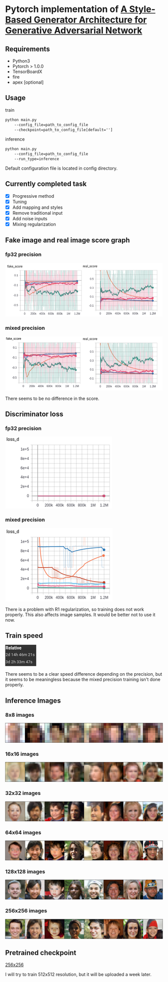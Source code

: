 # Pytorch implementation of [A Style-Based Generator Architecture for Generative Adversarial Network](https://arxiv.org/abs/1812.04948)

## Requirements

- Python3
- Pytorch > 1.0.0
- TensorBoardX
- fire
- apex [optional] 

## Usage

train
```
python main.py 
    --config_file=path_to_config_file
    --checkpoint=path_to_config_file[default='']
```

inference
```
python main.py 
    --config_file=path_to_config_file
    --run_type=inference
```

Default configuration file is located in config directory.

## Currently completed task

* [x] Progressive method
* [x] Tuning
* [x] Add mapping and styles 
* [x] Remove traditional input 
* [x] Add noise inputs 
* [x] Mixing regularization

## Fake image and real image score graph

### fp32 precision
![fp32_score](images/fp32_score.png)

### mixed precision
![mixed_score](images/mixed_score.png)

There seems to be no difference in the score.

## Discriminator loss

### fp32 precision
![fp32_dloss](images/fp32_loss_d.png)

### mixed precision
![mixed_dloss](images/mixed_loss_d.png)

There is a problem with R1 regularization, so training does not work properly. This also affects image samples. It would be better not to use it now.

## Train speed

![precision_speed](images/precision_speed.png)

There seems to be a clear speed difference depending on the precision, but it seems to be meaningless because the mixed precision training isn't done properly.

## Inference Images

### 8x8 images
![8x8](images/8x8.png)
### 16x16 images
![16x16](images/16x16.png)
### 32x32 images
![32x32](images/32x32.png)
### 64x64 images
![64x64](images/64x64.png)
### 128x128 images
![128x128](images/128x128.png)
### 256x256 images
![256x256](images/256x256.png)

## Pretrained checkpoint

[256x256](https://drive.google.com/file/d/1YDNeDD5G-BI5Zx5RGnlggBMFinp2z8OH/view?usp=sharing)

I will try to train 512x512 resolution, but it will be uploaded a week later.